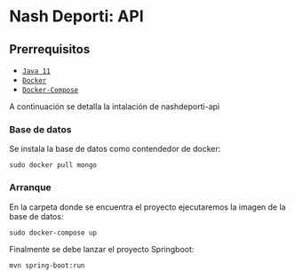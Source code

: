 # Nash Deporti: API

## Prerrequisitos

- [`Java 11`](https://www.oracle.com/java/technologies/downloads/#java11)
- [`Docker`](https://www.docker.com/)
- [`Docker-Compose`](https://docs.docker.com/compose/install/)


A continuación se detalla la intalación de nashdeporti-api

### Base de datos

Se instala la base de datos como contendedor de docker:

`sudo docker pull mongo`

### Arranque

En la carpeta donde se encuentra el proyecto ejecutaremos la imagen de la base de datos:


`sudo docker-compose up` 

Finalmente se debe lanzar el proyecto Springboot:

`mvn spring-boot:run`





